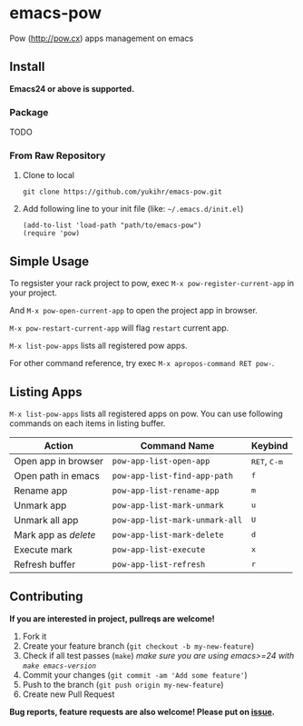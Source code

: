 # emacs-pow

Pow (http://pow.cx) apps management on emacs


## Install

**Emacs24 or above is supported.**

### Package

TODO


### From Raw Repository

1. Clone to local

    ```
    git clone https://github.com/yukihr/emacs-pow.git
    ```

2. Add following line to your init file (like: `~/.emacs.d/init.el`)

    ```
    (add-to-list 'load-path "path/to/emacs-pow")
    (require 'pow)
    ```


## Simple Usage

To regsister your rack project to pow, exec `M-x pow-register-current-app` in your project.

And `M-x pow-open-current-app` to open the project app in browser.

`M-x pow-restart-current-app` will flag `restart` current app.

`M-x list-pow-apps` lists all registered pow apps.


For other command reference, try exec `M-x apropos-command RET pow-`.


## Listing Apps

`M-x list-pow-apps` lists all registered apps on pow. You can use following commands on each items in listing buffer.

| Action               | Command Name                   | Keybind                        |
|----------------------|--------------------------------|--------------------------------|
| Open app in browser  | `pow-app-list-open-app`        | <kbd>RET</kbd>, <kbd>C-m</kbd> |
| Open path in emacs   | `pow-app-list-find-app-path`   | <kbd>f</kbd>                   |
| Rename app           | `pow-app-list-rename-app`      | <kbd>m</kbd>                   |
| Unmark app           | `pow-app-list-mark-unmark`     | <kbd>u</kbd>                   |
| Unmark all app       | `pow-app-list-mark-unmark-all` | <kbd>U</kbd>                   |
| Mark app as _delete_ | `pow-app-list-mark-delete`     | <kbd>d</kbd>                   |
| Execute mark         | `pow-app-list-execute`         | <kbd>x</kbd>                   |
| Refresh buffer       | `pow-app-list-refresh`         | <kbd>r</kbd>                   |


## Contributing

**If you are interested in project, pullreqs are welcome!**

1. Fork it
2. Create your feature branch (`git checkout -b my-new-feature`)
3. Check if all test passes (`make`) _make sure you are using emacs>=24 with `make emacs-version`_
4. Commit your changes (`git commit -am 'Add some feature'`)
5. Push to the branch (`git push origin my-new-feature`)
6. Create new Pull Request

**Bug reports, feature requests are also welcome! Please put on [issue](https://github.com/yukihr/emacs-pow/issues/new).**

